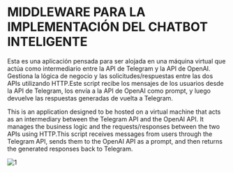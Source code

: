 # MIDDLEWARE PARA LA IMPLEMENTACIÓN DEL CHATBOT INTELIGENTE

Esta es una aplicación pensada para ser alojada en una máquina virtual que actúa como intermediario entre la API de Telegram y la API de OpenAI. Gestiona la lógica de negocio y las solicitudes/respuestas entre las dos APIs utilizando HTTP.Este script recibe los mensajes de los usuarios desde la API de Telegram, los envía a la API de OpenAI como prompt, y luego devuelve las respuestas generadas de vuelta a Telegram.

This is an application designed to be hosted on a virtual machine that acts as an intermediary between the Telegram API and the OpenAI API. It manages the business logic and the requests/responses between the two APIs using HTTP.This script receives messages from users through the Telegram API, sends them to the OpenAI API as a prompt, and then returns the generated responses back to Telegram.

![1](https://github.com/user-attachments/assets/164f4d78-8de5-4ae8-8c84-b39030b5611a)
